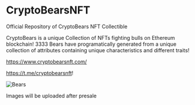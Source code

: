 # CryptoBearsNFT
Official Repository of CryptoBears NFT Collectible

CryptoBears is a unique Collection of NFTs fighting bulls on Ethereum blockchain!
3333 Bears have programatically generated from a unique collection of attributes containing unique characteristics and different traits!

https://www.cryptobearsnft.com/

https://t.me/cryptobearsnft!

![Bears](https://user-images.githubusercontent.com/85452235/129749405-0347df33-a756-4f74-8fc5-4c7d6a3a390f.gif)


Images will be uploaded after presale
